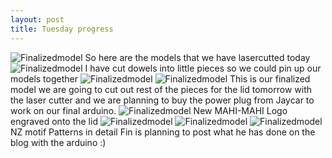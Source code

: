 ```yaml
---
layout: post
title: Tuesday progress
---
```


![Finalizedmodel]({{site.baseurl}}/images/tuesdayprogress2.jpg)
So here are the models that we have lasercutted today
![Finalizedmodel]({{site.baseurl}}/images/tuesdayprogress1.jpg)
I have cut dowels into little pieces so we could pin up our models together
![Finalizedmodel]({{site.baseurl}}/images/tuesdayprogress3.jpg)
![Finalizedmodel]({{site.baseurl}}/images/tuesdayprogress4.jpg)
This is our finalized model we are going to cut out rest of the pieces for the lid tomorrow with the laser cutter and we are planning to buy the power plug from Jaycar to work on our final arduino. 
![Finalizedmodel]({{site.baseurl}}/images/tuesdayprogress5.jpg)
New MAHI-MAHI Logo engraved onto the lid
![Finalizedmodel]({{site.baseurl}}/images/tuesdayprogress6.jpg)
![Finalizedmodel]({{site.baseurl}}/images/tuesdayprogress7.jpg)
![Finalizedmodel]({{site.baseurl}}/images/tuesdayprogress8.jpg)
NZ motif Patterns in detail
Fin is planning to post what he has done on the blog with the arduino :)